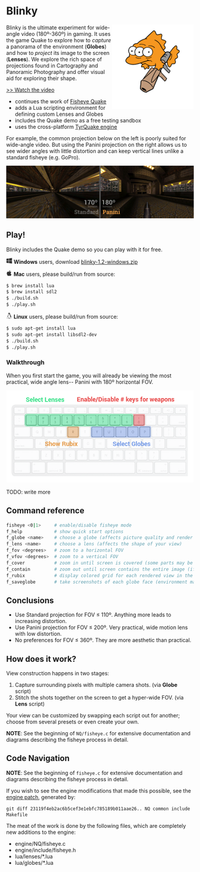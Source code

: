# Blinky

<img src="readme-img/blinky-rocket.png" align="right" width="220px"/>

Blinky is the ultimate experiment for wide-angle video (180º-360º) in gaming.
It uses the game Quake to explore how to _capture_ a panorama of the
environment (__Globes__) and how to _project_ its image to the screen
(__Lenses__).  We explore the rich space of projections found in Cartography
and Panoramic Photography and offer visual aid for exploring their shape.

[>> Watch the video](http://youtu.be/jQOJ3yCK8pI)

- continues the work of [Fisheye Quake](http://strlen.com/gfxengine/fisheyequake/)
- adds a Lua scripting environment for defining custom Lenses and Globes
- includes the Quake demo as a free testing sandbox
- uses the cross-platform [TyrQuake engine](http://disenchant.net/tyrquake/)

For example, the common projection below on the left is poorly suited for
wide-angle video.  But using the Panini projection on the right allows us to
see wider angles with little distortion and can keep vertical lines unlike a
standard fisheye (e.g. GoPro).

![old-and-new](readme-img/old-and-new.jpg)

## Play!

Blinky includes the Quake demo so you can play with it for free.

<img src="readme-img/windows.png" height="16px"> __Windows__ users, download [blinky-1.2-windows.zip](https://github.com/shaunlebron/blinky/releases/download/1.2/blinky-1.2-windows.zip)

<img src="readme-img/apple.png"   height="16px"> __Mac__ users, please build/run from source:

```sh
$ brew install lua
$ brew install sdl2
$ ./build.sh
$ ./play.sh
```

<img src="readme-img/linux.png"   height="16px"> __Linux__ users, please build/run from source:

```sh
$ sudo apt-get install lua
$ sudo apt-get install libsdl2-dev
$ ./build.sh
$ ./play.sh
```

### Walkthrough

When you first start the game, you will already be viewing the most practical,
wide angle lens-- Panini with 180º horizontal FOV.

![keys](readme-img/keys.png)

TODO: write more

## Command reference

```sh
fisheye <0|1>     # enable/disable fisheye mode
f_help            # show quick start options
f_globe <name>    # choose a globe (affects picture quality and render speed)
f_lens <name>     # choose a lens (affects the shape of your view)
f_fov <degrees>   # zoom to a horizontal FOV
f_vfov <degrees>  # zoom to a vertical FOV
f_cover           # zoom in until screen is covered (some parts may be hidden)
f_contain         # zoom out until screen contains the entire image (if possible)
f_rubix           # display colored grid for each rendered view in the globe
f_saveglobe       # take screenshots of each globe face (environment map)
```

## Conclusions

- Use Standard projection for FOV ≤ 110º.  Anything more leads to increasing distortion.
- Use Panini projection for FOV ≤ 200º.  Very practical, wide motion lens with low distortion.
- No preferences for FOV ≤ 360º.  They are more aesthetic than practical.

## How does it work?

View construction happens in two stages:

1. Capture surrounding pixels with multiple camera shots. (via __Globe__ script)
1. Stitch the shots together on the screen to get a hyper-wide FOV. (via __Lens__ script)

Your view can be customized by swapping each script out for another; choose
from several presets or even create your own.

__NOTE__: See the beginning of `NQ/fisheye.c` for extensive documentation and
diagrams describing the fisheye process in detail.


## Code Navigation

__NOTE__: See the beginning of `fisheye.c` for extensive documentation and
diagrams describing the fisheye process in detail.

If you wish to see the engine modifications that made this possible, see the
[engine patch](engine/fisheye.patch), generated by:

```
git diff 23119f4eb2ac6b5cef3e1ebfc785189b011aae26.. NQ common include Makefile
```

The meat of the work is done by the following files, which are completely
new additions to the engine:

- engine/NQ/fisheye.c
- engine/include/fisheye.h
- lua/lenses/*.lua
- lua/globes/*.lua

[Panini]: http://tksharpless.net/vedutismo/Pannini/
